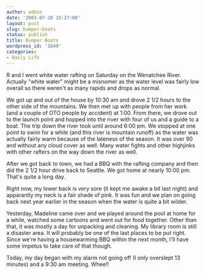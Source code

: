 ```yaml
---
author: admin
date: '2003-07-28 15:27:00'
layout: post
slug: bumper-boats
status: publish
title: Bumper Boats
wordpress_id: '1649'
categories:
- Daily Life
---
```

R and I went white water rafting on Saturday on the Wenatchee River. Actually "white water" might be a misnomer as the water level was fairly low overall so there weren&apos;t as many rapids and drops as normal. 

We got up and out of the house by 10:30 am and drove 2 1/2 hours to the other side of the mountains. We then met up with people from her work (and a couple of OTO people by accident) at 1:00. From there, we drove out to the launch point and hopped into the river with four of us and a guide to a boat. The trip down the river took until around 6:00 pm. We stopped at one point to swim for a while (and this river is mountain runoff) as the water was actually fairly warm because of the lateness of the season. It was over 90 and without any cloud cover as well. Many water fights and other highjinks with other rafters on the way down the river as well.

After we got back to town, we had a BBQ with the rafting company and then did the 2 1/2 hour drive back to Seattle. We got home at nearly 10:00 pm. That&apos;s quite a long day.

Right now, my lower back is very sore (it kept me awake a bit last night) and apparantly my neck is a fair shade of pink. It was fun and we plan on going back next year earlier in the season when the water is quite a bit wilder.

Yesterday, Madeline came over and we played around the pool at home for a while, watched some cartoons and went out for food together. Other than that, it was mostly a day for unpacking and cleaning. My library room is still a disaster area. It will probably be one of the last places to be put right. Since we&apos;re having a housewarming BBQ within the next month, I&apos;ll have some impetus to take care of that though.

Today, my day began with my alarm not going off (I only overslept 13 minutes) and a 9:30 am meeting. Whee!!
